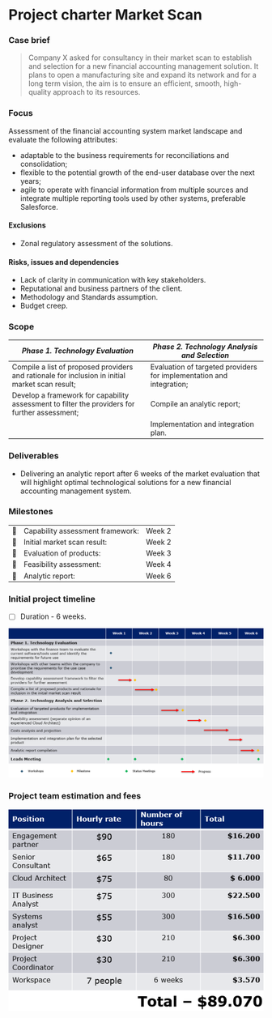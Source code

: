 # Project charter Market Scan

### Case brief
>Company X asked for consultancy in their market scan to establish and selection for a new financial accounting management solution. 
It plans to open a manufacturing site and expand its network and for a long term vision, the aim is to ensure an efficient, smooth, high-quality approach to its resources.

### Focus
Assessment of the financial accounting system market landscape and evaluate the following attributes:
- adaptable to the business requirements for reconciliations and consolidation;
- flexible to the potential growth of the end-user database over the next years;
- agile to operate with financial information from multiple sources and integrate multiple reporting tools used by other systems, preferable Salesforce.

#### Exclusions 
- Zonal regulatory assessment of the solutions.

#### Risks, issues and dependencies
- Lack of clarity in communication with key stakeholders.
- Reputational and business partners of the client.
- Methodology and Standards assumption.
- Budget creep.

### Scope

| _Phase 1. Technology Evaluation_ | _Phase 2. Technology Analysis and Selection_ |
| ---- | ----- |
| Compile a list of proposed providers and rationale for inclusion in initial market scan result; | Evaluation of targeted providers for implementation and integration; |
Develop a framework for capability assessment to filter the providers for further assessment;| Compile an analytic report; |
| | Implementation and integration plan. |

### Deliverables
- Delivering an analytic report after 6 weeks of the market evaluation that will highlight optimal technological solutions for a new financial accounting management system.


### Milestones

| | | |
| --- | --- | --- |
| :small_orange_diamond: | Capability assessment framework: |  Week 2 |
| :small_orange_diamond: | Initial market scan result: | Week 2 |
| :small_orange_diamond: | Evaluation of products: | Week 3 |
| :small_orange_diamond: | Feasibility assessment: | Week 4 |
| :small_orange_diamond: | Analytic report: | Week 6 |


### Initial project timeline
- [ ] Duration - 6 weeks.

![Timeline](Timeline.png)

### Project team estimation and fees

![Team estimation and fees](estimation_costs.png)
